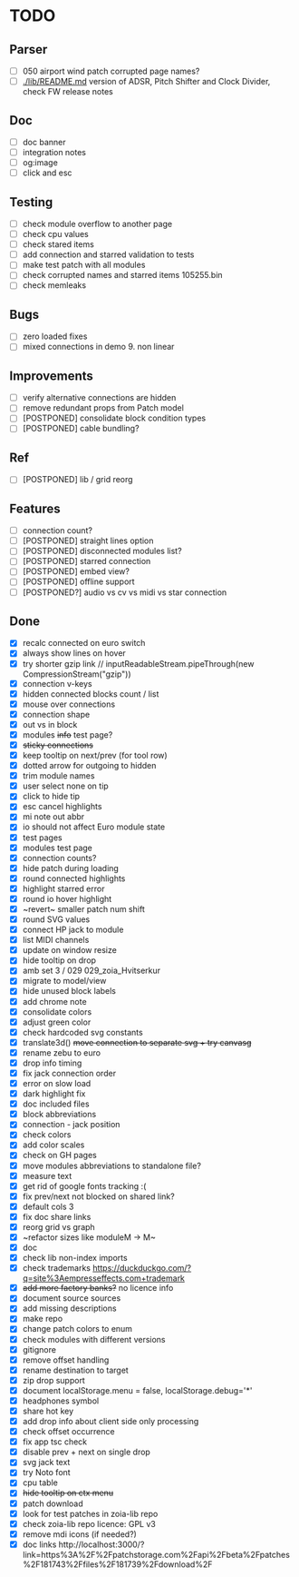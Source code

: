 # TODO

## Parser

- [ ] 050 airport wind patch corrupted page names?
- [ ] [./lib/README.md](./lib/README.md) version of ADSR, Pitch Shifter and Clock Divider, check FW release notes

## Doc

- [ ] doc banner
- [ ] integration notes
- [ ] og:image
- [ ] click and esc

## Testing

- [ ] check module overflow to another page
- [ ] check cpu values
- [ ] check stared items
- [ ] add connection and starred validation to tests
- [ ] make test patch with all modules
- [ ] check corrupted names and starred items 105255.bin
- [ ] check memleaks

## Bugs

- [ ] zero loaded fixes
- [ ] mixed connections in demo 9. non linear

## Improvements

- [ ] verify alternative connections are hidden
- [ ] remove redundant props from Patch model
- [ ] [POSTPONED] consolidate block condition types
- [ ] [POSTPONED] cable bundling?

## Ref

- [ ] [POSTPONED] lib / grid reorg

## Features

- [ ] connection count?
- [ ] [POSTPONED] straight lines option
- [ ] [POSTPONED] disconnected modules list?
- [ ] [POSTPONED] starred connection
- [ ] [POSTPONED] embed view?
- [ ] [POSTPONED] offline support
- [ ] [POSTPONED?] audio vs cv vs midi vs star connection

## Done

- [x] recalc connected on euro switch
- [x] always show lines on hover
- [x] try shorter gzip link // inputReadableStream.pipeThrough(new CompressionStream("gzip"))
- [x] connection v-keys
- [x] hidden connected blocks count / list
- [x] mouse over connections
- [x] connection shape
- [x] out vs in block
- [x] modules ~~info~~ test page?
- [x] ~~sticky connections~~
- [x] keep tooltip on next/prev (for tool row)
- [x] dotted arrow for outgoing to hidden
- [x] trim module names
- [x] user select none on tip
- [x] click to hide tip
- [x] esc cancel highlights
- [x] mi note out abbr
- [x] io should not affect Euro module state
- [x] test pages
- [x] modules test page
- [x] connection counts?
- [x] hide patch during loading
- [x] round connected highlights
- [x] highlight starred error
- [x] round io hover highlight
- [x] ~revert~ smaller patch num shift
- [x] round SVG values
- [x] connect HP jack to module
- [x] list MIDI channels
- [x] update on window resize
- [x] hide tooltip on drop
- [x] amb set 3 / 029 029_zoia_Hvitserkur
- [x] migrate to model/view
- [x] hide unused block labels
- [x] add chrome note
- [x] consolidate colors
- [x] adjust green color
- [x] check hardcoded svg constants
- [x] translate3d() ~~move connection to separate svg + try canvasg~~
- [x] rename zebu to euro
- [x] drop info timing
- [x] fix jack connection order
- [x] error on slow load
- [x] dark highlight fix
- [x] doc included files
- [x] block abbreviations
- [x] connection - jack position
- [x] check colors
- [x] add color scales
- [x] check on GH pages
- [x] move modules abbreviations to standalone file?
- [x] measure text
- [x] get rid of google fonts tracking :(
- [x] fix prev/next not blocked on shared link?
- [x] default cols 3
- [x] fix doc share links
- [x] reorg grid vs graph
- [x] ~refactor sizes like moduleM -> M~
- [x] doc
- [x] check lib non-index imports
- [x] check trademarks https://duckduckgo.com/?q=site%3Aempresseffects.com+trademark
- [x] ~~add more factory banks?~~ no licence info
- [x] document source sources
- [x] add missing descriptions
- [x] make repo
- [x] change patch colors to enum
- [x] check modules with different versions
- [x] gitignore
- [x] remove offset handling
- [x] rename destination to target
- [x] zip drop support
- [x] document localStorage.menu = false, localStorage.debug='*'
- [x] headphones symbol
- [x] share hot key
- [x] add drop info about client side only processing
- [x] check offset occurrence
- [x] fix app tsc check
- [x] disable prev + next on single drop
- [x] svg jack text
- [x] try Noto font
- [x] cpu table
- [x] ~~hide tooltip on ctx menu~~
- [x] patch download
- [x] look for test patches in zoia-lib repo
- [x] check zoia-lib repo licence: GPL v3
- [x] remove mdi icons (if needed?)
- [x] doc links http://localhost:3000/?link=https%3A%2F%2Fpatchstorage.com%2Fapi%2Fbeta%2Fpatches%2F181743%2Ffiles%2F181739%2Fdownload%2F
